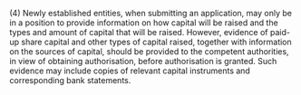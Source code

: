 (4) Newly established entities, when submitting an application, may only be in a position to provide information on how capital will be raised and the types and amount of capital that will be raised. However, evidence of paid-up share capital and other types of capital raised, together with information on the sources of capital, should be provided to the competent authorities, in view of obtaining authorisation, before authorisation is granted. Such evidence may include copies of relevant capital instruments and corresponding bank statements.